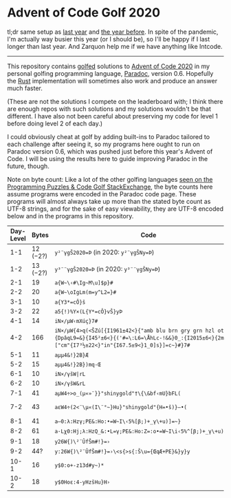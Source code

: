 Advent of Code Golf 2020
========================

tl;dr same setup as [last year](https://github.com/betaveros/advent-of-code-golf-2019) and [the year before](https://github.com/betaveros/advent-of-code-golf-2018). In spite of the pandemic, I'm actually way busier this year (or I should be), so I'll be happy if I last longer than last year. And Zarquon help me if we have anything like Intcode.

---

This repository contains [golfed](https://en.wikipedia.org/wiki/Code_golf) solutions to [Advent of Code 2020](https://adventofcode.com/2020) in my personal golfing programming language, [Paradoc](https://github.com/betaveros/paradoc), version 0.6. Hopefully the [Rust](https://github.com/betaveros/paradoc-rust) implementation will sometimes also work and produce an answer much faster.

(These are not the solutions I compete on the leaderboard with; I think there are enough repos with such solutions and my solutions wouldn't be that different. I have also not been careful about preserving my code for level 1 before doing level 2 of each day.)

I could obviously cheat at golf by adding built-ins to Paradoc tailored to each challenge after seeing it, so my programs here ought to run on Paradoc version 0.6, which was pushed just before this year's Advent of Code. I will be using the results here to guide improving Paradoc in the future, though.

Note on byte count: Like a lot of the other golfing languages [seen on the Programming Puzzles & Code Golf StackExchange](https://codegolf.meta.stackexchange.com/questions/5878/what-character-encodings-may-a-submission-use/5879#5879), the byte counts here assume programs were encoded in the Paradoc code page. These programs will almost always take up more than the stated byte count as UTF-8 strings, and for the sake of easy viewability, they are UTF-8 encoded below and in the programs in this repository.

Day-Level | Bytes | Code | Try In-Browser
--- | -- | ---- | ----
1-1 | 12 (−2?) | `y²¨γgŠ2020=Þ` (in 2020: `y²¨γgŠNy=Þ`) | [![try](try.svg)](https://betaveros.github.io/paradoc-rust/#ecKywqjOs2fFoDIwMjA9w54=)
1-2 | 13 (−2?) | `y³¨¨γgŠ2020=Þ` (in 2020: `y³¨¨γgŠNy=Þ`) | [![try (slow!)](try-slow.svg)](https://betaveros.github.io/paradoc-rust/#ecKzwqjCqM6zZ8WgMjAyMD3Dng==)
2-1 | 19 | `a{W~\‹#\Ig~M\u]$p}#` | [![try](try.svg)](https://betaveros.github.io/paradoc-rust/#YXtXflzigLkjXElnfk1cdV0kcH0j)
2-2 | 20 | `a{W~\oIgLm(m=y^L2=}#` | [![try](try.svg)](https://betaveros.github.io/paradoc-rust/#YXtXflxvSWdMbShtPXleTDI9fSM=)
3-1 | 10 | `a{Y3*=cÔ}š` | [![try](try.svg)](https://betaveros.github.io/paradoc-rust/#YXtZMyo9Y8OUfcWh)
3-2 | 22 | `a5{!)%Y×(L{Y*=cÔ}vŠ}yÞ` | [![try](try.svg)](https://betaveros.github.io/paradoc-rust/#YTV7ISklWcOXKEx7WSo9Y8OUfXbFoH15w54=)
4-1 | 14 | `iN×/µW‹mXúç}7#` | [![try](try.svg)](https://betaveros.github.io/paradoc-rust/#aU7Dly/CtVfigLltWMO6w6d9NyM=)
4-2 | 166 | `iN×/µW{4>q(<ŠZú[{I1961±42<}{"amb blu brn gry grn hzl oth"W\#}{DpâqL9=&}{I45²±6<}{('#=\:L6=\ÅhLc-!&&}0_:{I2015±6<}{2m<q>["cm"{I7³½±22<}"in"{I67.5±9<}1_0]s}]=c~}#}7#` | [![try](try.svg)](https://betaveros.github.io/paradoc-rust/#aU7Dly/CtVd7ND5xKDzFoFrDult7STE5NjHCsTQyPH17ImFtYiBibHUgYnJuIGdyeSBncm4gaHpsIG90aCJXXCN9e0Rww6JxTDk9Jn17STQ1wrLCsTY8fXsoJyM9XDpMNj1cw4VoTGMtISYmfTBfOntJMjAxNcKxNjx9ezJtPHE+WyJjbSJ7STfCs8K9wrEyMjx9ImluIntJNjcuNcKxOTx9MV8wXXN9XT1jfn0jfTcj)
5-1 | 11 | `aµµ4&!}2B}Æ` | [![try](try.svg)](https://betaveros.github.io/paradoc-rust/#YcK1wrU0JiF9MkJ9w4Y=)
5-2 | 15 | `aµµ4&!}2B})mq-Œ` | [![try](try.svg)](https://betaveros.github.io/paradoc-rust/#YcK1wrU0JiF9MkJ9KW1xLcWS)
6-1 | 10 | `iN×/γšW\|rL` | [![try](try.svg)](https://betaveros.github.io/paradoc-rust/#aU7Dly/Os8WhV3xyTA==)
6-2 | 10 | `iN×/γšW&rL` | [![try](try.svg)](https://betaveros.github.io/paradoc-rust/#aU7Dly/Os8WhVyZyTA==)
7-1 | 41 | `aµW4÷>o_(µ«»¨}}"shinygold"†\{\&bf‹mU}bFL(` | [![try](try.svg)](https://betaveros.github.io/paradoc-rust/#YcK1VzTDtz5vXyjCtcKrwrvCqH19InNoaW55Z29sZCLigKBce1wmYmbigLltVX1iRkwo)
7-2 | 43 | `aεW4÷(2<¨\µ«(I\¨°~}Hu}"shinygold"{H=•š)}–•(` | [![try (slow!)](try-slow.svg)](https://betaveros.github.io/paradoc-rust/#Yc61VzTDtygyPMKoXMK1wqsoSVzCqMKwfn1IdX0ic2hpbnlnb2xkIntIPeKAosWhKX3igJPigKIo) [![try fast var.](try-fast.svg)](https://betaveros.github.io/paradoc-rust/#Yc61VzTDtygyPMKoXMK1wqsoSVzCqOKAoX1IdX0ic2hpbnlnb2xkIntIPc6zxaF+4oCiKil94oCT4oCiKA==)
8-1 | 41 | `a–0:λ:Hzγ;PE&:Ho:•=W~I\‹5%[β;)+_γ\+u)]=~}` | [![try](try.svg)](https://betaveros.github.io/paradoc-rust/#YeKAkzA6zrs6SHrOsztQRSY6SG864oCiPVd+SVzigLk1JVvOsjspK1/Os1wrdSldPX59)
8-2 | 61 | `a·Lχ0:Hj;λ:HzQ_&:•L=γ;PE&:Ho:Z=:o•=W~I\i‹5%^[β;)+_γ\+u):]=~}}` | [![try (slow!)](try-slow.svg)](https://betaveros.github.io/paradoc-rust/#YcK3TM+HMDpIajvOuzpIelFfJjrigKJMPc6zO1BFJjpIbzpaPTpv4oCiPVd+SVxp4oC5NSVeW86yOykrX86zXCt1KTpdPX59fQ==)
9-1 | 18 | `y26W{)\²¨ÛfŠm#!}=›` | [![try](try.svg)](https://betaveros.github.io/paradoc-rust/#YcK1VzTDtz5vXyjCtcKrwrvCqH19InNoaW55Z29sZCLigKBce1wmYmbigLltVX1iRkwo)
9-2 | 44? | `y:26W{)\²¨ÛfŠm#!}=›\<s{>s{:Š\u={ŒqÆ+PE}&}y}y` | [![try (slow!)](try-slow.svg)](https://betaveros.github.io/paradoc-rust/#eToyNld7KVzCssKow5tmxaBtIyF9PeKAulw8c3s+c3s6xaBcdT17xZJxw4YrUEV9Jn15fXk=)
10-1 | 16 | `y$0:o+-z13d#y~)*` | [![try](try.svg)](https://betaveros.github.io/paradoc-rust/#eSQwOm8rLXoxM2QjeX4pKg==)
10-2 | 18 | `y$0Hoε:4-yHzšHu}H›` | [![try](try.svg)](https://betaveros.github.io/paradoc-rust/#eSQwSG/OtTo0LXlIesWhSHV9SOKAug==)
